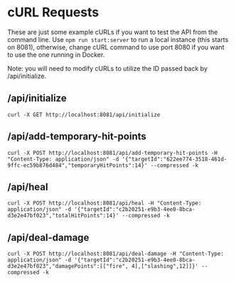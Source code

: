 # cURL Requests

These are just some example cURLs if you want to test the API from the command line. Use `npm run start:server` to run a local instance (this starts on 8081), otherwise, change cURL command to use port 8080 if you want to use the one running in Docker.

Note: you will need to modify cURLs to utilize the ID passed back by /api/initialize.

## /api/initialize

```
curl -X GET http://localhost:8081/api/initialize
```

## /api/add-temporary-hit-points

```
curl -X POST http://localhost:8081/api/add-temporary-hit-points -H "Content-Type: application/json" -d '{"targetId":"622ee774-3518-461d-9ffc-ec59b876d484","temporaryHitPoints":14}' --compressed -k
```

## /api/heal

```
curl -X POST http://localhost:8081/api/heal -H "Content-Type: application/json" -d '{"targetId":"c2b20251-e9b3-4ee0-8bca-d3e2e47bf023","totalHitPoints":14}' --compressed -k
```

## /api/deal-damage

```
curl -X POST http://localhost:8081/api/deal-damage -H "Content-Type: application/json" -d '{"targetId":"c2b20251-e9b3-4ee0-8bca-d3e2e47bf023","damagePoints":[["fire", 4],["slashing",12]]}' --compressed -k
```
